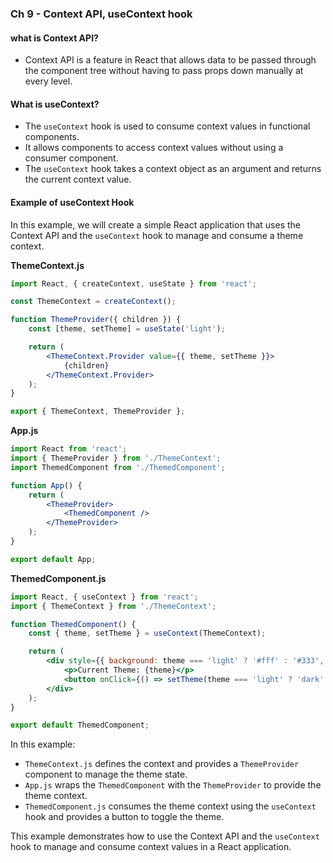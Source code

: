### Ch 9 - Context API, useContext hook

#### what is Context API?
- Context API is a feature in React that allows data to be passed through the component tree without having to pass props down manually at every level.

#### What is useContext?    
- The `useContext` hook is used to consume context values in functional components.
- It allows components to access context values without using a consumer component.
- The `useContext` hook takes a context object as an argument and returns the current context value.

#### Example of useContext Hook

In this example, we will create a simple React application that uses the Context API and the `useContext` hook to manage and consume a theme context.

**ThemeContext.js**

```jsx
import React, { createContext, useState } from 'react';

const ThemeContext = createContext();

function ThemeProvider({ children }) {
    const [theme, setTheme] = useState('light');

    return (
        <ThemeContext.Provider value={{ theme, setTheme }}>
            {children}
        </ThemeContext.Provider>
    );
}

export { ThemeContext, ThemeProvider };
```

**App.js**

```jsx
import React from 'react';
import { ThemeProvider } from './ThemeContext';
import ThemedComponent from './ThemedComponent';

function App() {
    return (
        <ThemeProvider>
            <ThemedComponent />
        </ThemeProvider>
    );
}

export default App;
```

**ThemedComponent.js**

```jsx
import React, { useContext } from 'react';
import { ThemeContext } from './ThemeContext';

function ThemedComponent() {
    const { theme, setTheme } = useContext(ThemeContext);

    return (
        <div style={{ background: theme === 'light' ? '#fff' : '#333', color: theme === 'light' ? '#000' : '#fff' }}>
            <p>Current Theme: {theme}</p>
            <button onClick={() => setTheme(theme === 'light' ? 'dark' : 'light')}>Toggle Theme</button>
        </div>
    );
}

export default ThemedComponent;
```

In this example:
- `ThemeContext.js` defines the context and provides a `ThemeProvider` component to manage the theme state.
- `App.js` wraps the `ThemedComponent` with the `ThemeProvider` to provide the theme context.
- `ThemedComponent.js` consumes the theme context using the `useContext` hook and provides a button to toggle the theme.

This example demonstrates how to use the Context API and the `useContext` hook to manage and consume context values in a React application.

